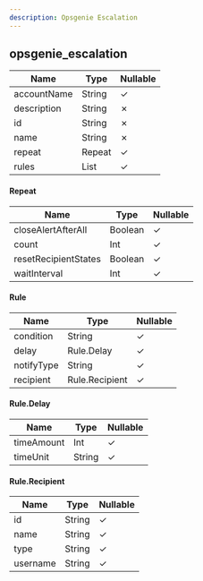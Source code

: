 ```yaml
---
description: Opsgenie Escalation
---
```

opsgenie_escalation
-------------------

| **Name**    | **Type**   | **Nullable** |
| ----------- | ---------- | ------------ |
| accountName | String     | &check;      |
| description | String     | &cross;      |
| id          | String     | &cross;      |
| name        | String     | &cross;      |
| repeat      | Repeat     | &check;      |
| rules       | List<Rule> | &check;      |

#### Repeat
| **Name**             | **Type** | **Nullable** |
| -------------------- | -------- | ------------ |
| closeAlertAfterAll   | Boolean  | &check;      |
| count                | Int      | &check;      |
| resetRecipientStates | Boolean  | &check;      |
| waitInterval         | Int      | &check;      |

#### Rule
| **Name**   | **Type**       | **Nullable** |
| ---------- | -------------- | ------------ |
| condition  | String         | &check;      |
| delay      | Rule.Delay     | &check;      |
| notifyType | String         | &check;      |
| recipient  | Rule.Recipient | &check;      |

#### Rule.Delay
| **Name**   | **Type** | **Nullable** |
| ---------- | -------- | ------------ |
| timeAmount | Int      | &check;      |
| timeUnit   | String   | &check;      |

#### Rule.Recipient
| **Name** | **Type** | **Nullable** |
| -------- | -------- | ------------ |
| id       | String   | &check;      |
| name     | String   | &check;      |
| type     | String   | &check;      |
| username | String   | &check;      |
